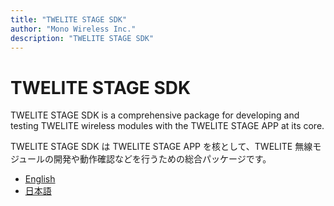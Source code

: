 ```yaml
---
title: "TWELITE STAGE SDK"
author: "Mono Wireless Inc."
description: "TWELITE STAGE SDK"
---
```


# TWELITE STAGE SDK

TWELITE STAGE SDK is a comprehensive package for developing and testing TWELITE wireless modules with the TWELITE STAGE APP at its core.

TWELITE STAGE SDK は TWELITE STAGE APP を核として、TWELITE 無線モジュールの開発や動作確認などを行うための総合パッケージです。

* [English](README_en.md)
* [日本語](README_jp.md)